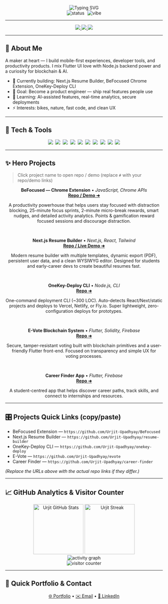 <!-- ===================== -->
<!--  Urjit Upadhyay README -->
<!-- ===================== -->

<p align="center">
  <!-- Animated Header -->
  <img src="https://readme-typing-svg.demolab.com?font=Inter&size=36&duration=3000&pause=700&color=00A9FF&center=true&vCenter=true&width=820&lines=Hi+there%2C+I%27m+Urjit+Upadhyay;Flutter+%26+Blockchain+Developer;Building+Impactful+Products" alt="Typing SVG"/>

  <!-- Subline with animated sparkle -->
  <br/>
  <img src="https://img.shields.io/badge/Status-Building%20Daily-0ea5e9?style=for-the-badge&logo=appveyor" alt="status" />
  <img src="https://badgen.net/badge/icon/✨?icon=star&label=Vibe" alt="vibe" style="margin-left:6px"/>
</p>

---

<p align="center">
  <a href="https://urjitupadhyayportfolioo-five.vercel.app/" title="Portfolio">
    <img src="https://img.shields.io/badge/Portfolio-View%20Site-1e293b?style=for-the-badge&logo=vercel" />
  </a>
  <a href="https://www.linkedin.com/in/urjit-upadhyay" title="LinkedIn">
    <img src="https://img.shields.io/badge/LinkedIn-Connect-0077B5?style=for-the-badge&logo=linkedin" />
  </a>
  <a href="https://github.com/Urjit-Upadhyay" title="GitHub">
    <img src="https://img.shields.io/badge/GitHub-Profile-181717?style=for-the-badge&logo=github" />
  </a>
</p>

---

## 💫 About Me
A maker at heart — I build mobile-first experiences, developer tools, and productivity products. I mix Flutter UI love with Node.js backend power and a curiosity for blockchain & AI.  
- 🔭 Currently building: Next.js Resume Builder, BeFocused Chrome Extension, OneKey-Deploy CLI  
- 🎯 Goal: Become a product engineer — ship real features people use  
- 🌱 Learning: AI-assisted features, real-time analytics, secure deployments  
- ⚡ Interests: bikes, nature, fast code, and clean UX

---

## 🧰 Tech & Tools
<p align="center">
  <!-- Tech icons (badges) -->
  <img src="https://img.shields.io/badge/Flutter-02569B?logo=flutter&logoColor=white&style=flat-square" />&nbsp;
  <img src="https://img.shields.io/badge/Dart-0175C2?logo=dart&logoColor=white&style=flat-square" />&nbsp;
  <img src="https://img.shields.io/badge/React-20232A?logo=react&logoColor=61DAFB&style=flat-square" />&nbsp;
  <img src="https://img.shields.io/badge/Next.js-000000?logo=nextdotjs&logoColor=white&style=flat-square" />&nbsp;
  <img src="https://img.shields.io/badge/Node.js-339933?logo=node.js&logoColor=white&style=flat-square" />&nbsp;
  <img src="https://img.shields.io/badge/JavaScript-F7DF1E?logo=javascript&logoColor=black&style=flat-square" />&nbsp;
  <img src="https://img.shields.io/badge/Node.js-339933?logo=node.js&logoColor=white&style=flat-square" />&nbsp;
  <img src="https://img.shields.io/badge/MongoDB-47A248?logo=mongodb&logoColor=white&style=flat-square" />&nbsp;
  <img src="https://img.shields.io/badge/Firebase-FFCA28?logo=firebase&logoColor=black&style=flat-square" />&nbsp;
  <img src="https://img.shields.io/badge/Vercel-000000?logo=vercel&logoColor=white&style=flat-square" />
</p>

---

## ✨ Hero Projects
> Click project name to open repo / demo (replace `#` with your repo/demo links)

<div align="center">

**BeFocused — Chrome Extension** • *JavaScript, Chrome APIs*  
<a href="#" title="BeFocused Repo">**Repo / Demo ➜**</a>  
<p style="max-width:820px">A productivity powerhouse that helps users stay focused with distraction blocking, 25-minute focus sprints, 2-minute micro-break rewards, smart nudges, and detailed activity analytics. Points & gamification reward focused sessions and discourage distraction.</p>
<br/>

**Next.js Resume Builder** • *Next.js, React, Tailwind*  
<a href="#" title="Resume Builder Repo">**Repo / Live Demo ➜**</a>  
<p style="max-width:820px">Modern resume builder with multiple templates, dynamic export (PDF), persistent user data, and a clean WYSIWYG editor. Designed for students and early-career devs to create beautiful resumes fast.</p>
<br/>

**OneKey-Deploy CLI** • *Node.js, CLI*  
<a href="#" title="OneKey CLI Repo">**Repo ➜**</a>  
<p style="max-width:820px">One-command deployment CLI (~300 LOC). Auto-detects React/Next/static projects and deploys to Vercel, Netlify, or Fly.io. Super lightweight, zero-configuration deploys for prototypes.</p>
<br/>

**E-Vote Blockchain System** • *Flutter, Solidity, Firebase*  
<a href="#" title="E-Vote Repo">**Repo ➜**</a>  
<p style="max-width:820px">Secure, tamper-resistant voting built with blockchain primitives and a user-friendly Flutter front-end. Focused on transparency and simple UX for voting processes.</p>
<br/>

**Career Finder App** • *Flutter, Firebase*  
<a href="#" title="Career Finder Repo">**Repo ➜**</a>  
<p style="max-width:820px">A student-centred app that helps discover career paths, track skills, and connect to internships and resources.</p>

</div>

---

## 🎛 Projects Quick Links (copy/paste)
- BeFocused Extension — `https://github.com/Urjit-Upadhyay/BeFocused`  
- Next.js Resume Builder — `https://github.com/Urjit-Upadhyay/resume-builder`  
- OneKey-Deploy CLI — `https://github.com/Urjit-Upadhyay/onekey-deploy`  
- E-Vote — `https://github.com/Urjit-Upadhyay/evote`  
- Career Finder — `https://github.com/Urjit-Upadhyay/career-finder`  

*(Replace the URLs above with the actual repo links if they differ.)*

---

## 📈 GitHub Analytics & Visitor Counter

<p align="center">
  <!-- GitHub stats (animated feel) -->
  <img src="https://github-readme-stats.vercel.app/api?username=Urjit-Upadhya&show_icons=true&count_private=true&theme=radical&hide_border=true" height="160" alt="Urjit GitHub Stats"/>
  <img src="https://github-readme-streak-stats.herokuapp.com/?user=Urjit-Upadhya&theme=radical&hide_border=true" height="160" alt="Urjit Streak"/>
  <br/>
  <!-- Activity graph -->
  <img src="https://github-readme-activity-graph.vercel.app/graph?username=Urjit-Upadhya&theme=react-dark&hide_border=true" alt="activity graph"/>
  <br/>
  <!-- Visitor counter -->
  <img src="https://komarev.com/ghpvc/?username=Urjit-Upadhya&color=blue" alt="visitor counter" />
</p>

---

## 📝 Quick Portfolio & Contact
<p align="center">
  <a href="https://urjitupadhyayportfolioo-five.vercel.app/" title="Portfolio">🌐 Portfolio</a> •
  <a href="mailto:urjit@example.com" title="Email">✉️ Email</a> •
  <a href="https://www.linkedin.com/in/urjit-upadhyay" title="LinkedIn">🔗 LinkedIn</a>
</p>
